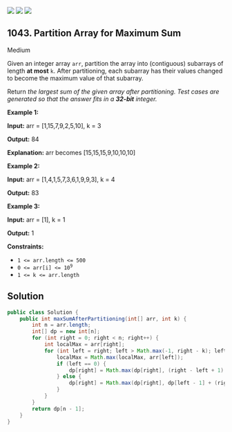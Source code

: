 [![](https://img.shields.io/github/stars/javadev/LeetCode-in-Java?label=Stars&style=flat-square)](https://github.com/javadev/LeetCode-in-Java)
[![](https://img.shields.io/github/forks/javadev/LeetCode-in-Java?label=Fork%20me%20on%20GitHub%20&style=flat-square)](https://github.com/javadev/LeetCode-in-Java/fork)
[![](https://img.shields.io/badge/-LeetCode%20in%20Kotlin-blue?style=flat-square)](https://github.com/javadev/LeetCode-in-Kotlin)

## 1043\. Partition Array for Maximum Sum

Medium

Given an integer array `arr`, partition the array into (contiguous) subarrays of length **at most** `k`. After partitioning, each subarray has their values changed to become the maximum value of that subarray.

Return _the largest sum of the given array after partitioning. Test cases are generated so that the answer fits in a **32-bit** integer._

**Example 1:**

**Input:** arr = [1,15,7,9,2,5,10], k = 3

**Output:** 84

**Explanation:** arr becomes [15,15,15,9,10,10,10]

**Example 2:**

**Input:** arr = [1,4,1,5,7,3,6,1,9,9,3], k = 4

**Output:** 83

**Example 3:**

**Input:** arr = [1], k = 1

**Output:** 1

**Constraints:**

*   `1 <= arr.length <= 500`
*   <code>0 <= arr[i] <= 10<sup>9</sup></code>
*   `1 <= k <= arr.length`

## Solution

```java
public class Solution {
    public int maxSumAfterPartitioning(int[] arr, int k) {
        int n = arr.length;
        int[] dp = new int[n];
        for (int right = 0; right < n; right++) {
            int localMax = arr[right];
            for (int left = right; left > Math.max(-1, right - k); left--) {
                localMax = Math.max(localMax, arr[left]);
                if (left == 0) {
                    dp[right] = Math.max(dp[right], (right - left + 1) * localMax);
                } else {
                    dp[right] = Math.max(dp[right], dp[left - 1] + (right - left + 1) * localMax);
                }
            }
        }
        return dp[n - 1];
    }
}
```